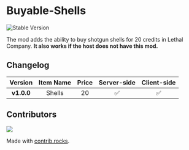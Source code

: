 ﻿# Buyable-Shells

![Stable Version](https://img.shields.io/badge/version-v1.0.0-brightgreen)

The mod adds the ability to buy shotgun shells for 20 credits in Lethal Company. **It also works if the host does not have this mod.**

## Changelog

|  Version   | Item Name | Price | Server-side | Client-side |
|:----------:|:---------:| :---: | :---: | :---: |
| **v1.0.0** |  Shells   | 20 | ✅ | ✅ |


## Contributors
<a href="https://github.com/8V-e-n-o-m8/Buyable-Shells/graphs/contributors">
  <img src="https://contrib.rocks/image?repo=8V-e-n-o-m8/Buyable-Shells" />
</a>

Made with [contrib.rocks](https://contrib.rocks).
